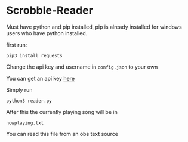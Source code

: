 # Scrobble-Reader

Must have python and pip installed, pip is already installed for windows users who have python installed.

first run:

`pip3 install requests`

Change the api key and username in `config.json` to your own

You can get an api key [here](https://www.last.fm/api/account/create)

Simply run

`python3 reader.py`

After this the currently playing song will be in

`nowplaying.txt`

You can read this file from an obs text source
